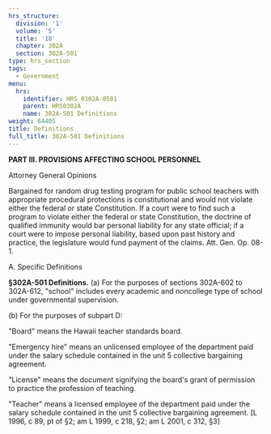 ```yaml
---
hrs_structure:
  division: '1'
  volume: '5'
  title: '18'
  chapter: 302A
  section: 302A-501
type: hrs_section
tags:
  - Government
menu:
  hrs:
    identifier: HRS_0302A-0501
    parent: HRS0302A
    name: 302A-501 Definitions
weight: 64405
title: Definitions
full_title: 302A-501 Definitions
---
```

**PART III. PROVISIONS AFFECTING SCHOOL PERSONNEL**

Attorney General Opinions

Bargained for random drug testing program for public school teachers with appropriate procedural protections is constitutional and would not violate either the federal or state Constitution. If a court were to find such a program to violate either the federal or state Constitution, the doctrine of qualified immunity would bar personal liability for any state official; if a court were to impose personal liability, based upon past history and practice, the legislature would fund payment of the claims. Att. Gen. Op. 08-1.

A. Specific Definitions

**§302A-501 Definitions.** (a) For the purposes of sections 302A-602 to 302A-612, "school" includes every academic and noncollege type of school under governmental supervision.

(b) For the purposes of subpart D:

"Board" means the Hawaii teacher standards board.

"Emergency hire" means an unlicensed employee of the department paid under the salary schedule contained in the unit 5 collective bargaining agreement.

"License" means the document signifying the board's grant of permission to practice the profession of teaching.

"Teacher" means a licensed employee of the department paid under the salary schedule contained in the unit 5 collective bargaining agreement. [L 1996, c 89, pt of §2; am L 1999, c 218, §2; am L 2001, c 312, §3]